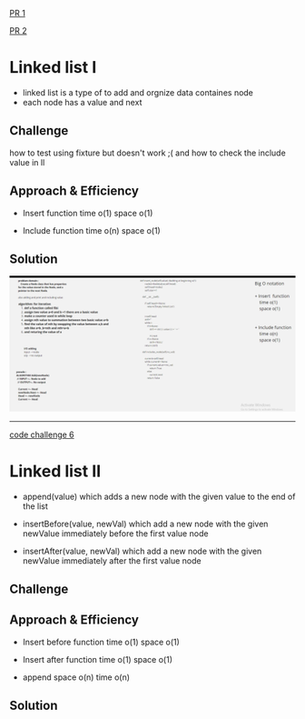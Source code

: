 [PR 1](https://github.com/hadeelhhawajreh/data-structures-and-algorithms-c401/pull/5)

[PR 2](https://github.com/hadeelhhawajreh/data-structures-and-algorithms-c401/pull/6)


# Linked list I
+ linked list is a type of to add and orgnize data  containes node 
+ each node has a value and next 


## Challenge
how to test using fixture but doesn't work ;(
and how to check the include value in ll 

## Approach & Efficiency
<!-- What approach did you take? Why? What is the Big O space/time for this approach? -->
+ Insert  function 
    time o(1)
    space o(1)

+ Include function 
    time o(n)
    space o(1)



## Solution
<!-- Embedded whiteboard image -->
![drawing](../../assets/ll.png)


--------------------------------------------------------------

[code challenge 6](https://github.com/hadeelhhawajreh/data-structures-and-algorithms-c401/pull/9)


# Linked list II 
+ append(value) which adds a new node with the given value to the end of the list

+ insertBefore(value, newVal) which add a new node with the given newValue immediately before the first value node

+ insertAfter(value, newVal) which add a new node with the given newValue immediately after the first value node


## Challenge




## Approach & Efficiency
<!-- What approach did you take? Why? What is the Big O space/time for this approach? -->
+ Insert before  function 
    time o(1)
    space o(1)


+ Insert after  function 
    time o(1)
    space o(1)


+ append 
    space o(n)
    time o(n)




## Solution
<!-- Embedded whiteboard image -->
